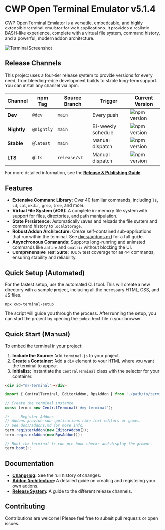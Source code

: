 # CWP Open Terminal Emulator v5.1.4

CWP Open Terminal Emulator is a versatile, embeddable, and highly extensible terminal emulator for web applications. It provides a realistic BASH-like experience, complete with a virtual file system, command history, and a powerful, modern addon architecture.

![Terminal Screenshot](https://i.imgur.com/L5a2j8J.png)

## Release Channels

This project uses a four-tier release system to provide versions for every need, from bleeding-edge development builds to stable long-term support. You can install any channel via npm.

| Channel | npm Tag | Source Branch | Trigger | Current Version |
|---|---|---|---|---|
| **Dev** | `@dev` | `main` | Every push | ![npm version](https://img.shields.io/npm/v/@clockworksproduction-studio/cwp-open-terminal-emulator/dev.svg) |
| **Nightly** | `@nightly`| `main` | Bi-weekly schedule | ![npm version](https://img.shields.io/npm/v/@clockworksproduction-studio/cwp-open-terminal-emulator/nightly.svg) |
| **Stable** | `@latest` | `main` | Manual dispatch | ![npm version](https://img.shields.io/npm/v/@clockworksproduction-studio/cwp-open-terminal-emulator/latest.svg) |
| **LTS** | `@lts` | `release/vX` | Manual dispatch | ![npm version](https://img.shields.io/npm/v/@clockworksproduction-studio/cwp-open-terminal-emulator/lts.svg) |

For more detailed information, see the **[Release & Publishing Guide](docs/release-system.md)**.

## Features

- **Extensive Command Library:** Over 40 familiar commands, including `ls`, `cd`, `cat`, `mkdir`, `grep`, `tree`, and more.
- **Virtual File System (VOS):** A complete in-memory file system with support for files, directories, and path manipulation.
- **State Persistence:** Automatically saves and reloads the file system and command history to `localStorage`.
- **Robust Addon Architecture:** Create self-contained sub-applications that run within the terminal. See [docs/addons.md](docs/addons.md) for a full guide.
- **Asynchronous Commands:** Supports long-running and animated commands like `aafire` and `cmatrix` without blocking the UI.
- **Comprehensive Test Suite:** 100% test coverage for all 44 commands, ensuring stability and reliability.

## Quick Setup (Automated)

For the fastest setup, use the automated CLI tool. This will create a new directory with a sample project, including all the necessary HTML, CSS, and JS files.

```bash
npx cwp-terminal-setup
```

The script will guide you through the process. After running the setup, you can start the project by opening the `index.html` file in your browser.

## Quick Start (Manual)

To embed the terminal in your project:

1.  **Include the Source:** Add `terminal.js` to your project.
2.  **Create a Container:** Add a `div` element to your HTML where you want the terminal to appear.
3.  **Initialize:** Instantiate the `CentralTerminal` class with the selector for your container.

```html
<div id="my-terminal"></div>
```

```javascript
import { CentralTerminal, EditorAddon, RpsAddon } from './path/to/terminal.js';

// Create the terminal instance
const term = new CentralTerminal('#my-terminal');

// --- Register Addons ---
// Addons provide sub-applications like text editors or games.
// See docs/addons.md for more info.
term.registerAddon(new EditorAddon());
term.registerAddon(new RpsAddon());

// Boot the terminal to run pre-boot checks and display the prompt.
term.boot();
```

## Documentation

- **[Changelog](docs/CHANGELOG.md):** See the full history of changes.
- **[Addon Architecture](docs/addons.md):** A detailed guide on creating and registering your own addons.
- **[Release System](docs/release-system.md):** A guide to the different release channels.

## Contributing

Contributions are welcome! Please feel free to submit pull requests or open issues.
